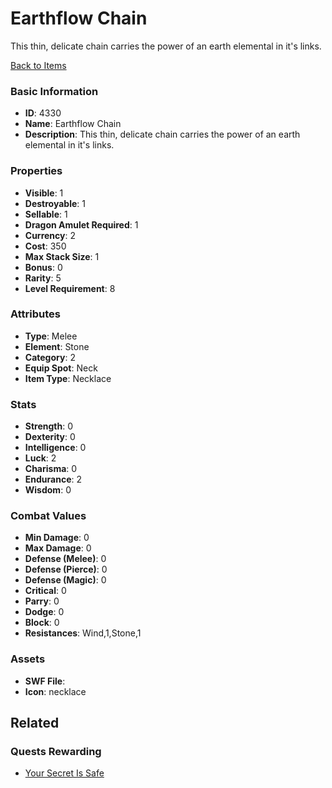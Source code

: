 # Earthflow Chain

This thin, delicate chain carries the power of an earth elemental in it's links.

[Back to Items](../items.md)

### Basic Information

- **ID**: 4330
- **Name**: Earthflow Chain
- **Description**: This thin, delicate chain carries the power of an earth elemental in it&#039;s links.

### Properties

- **Visible**: 1
- **Destroyable**: 1
- **Sellable**: 1
- **Dragon Amulet Required**: 1
- **Currency**: 2
- **Cost**: 350
- **Max Stack Size**: 1
- **Bonus**: 0
- **Rarity**: 5
- **Level Requirement**: 8

### Attributes

- **Type**: Melee
- **Element**: Stone
- **Category**: 2
- **Equip Spot**: Neck
- **Item Type**: Necklace

### Stats

- **Strength**: 0
- **Dexterity**: 0
- **Intelligence**: 0
- **Luck**: 2
- **Charisma**: 0
- **Endurance**: 2
- **Wisdom**: 0

### Combat Values

- **Min Damage**: 0
- **Max Damage**: 0
- **Defense (Melee)**: 0
- **Defense (Pierce)**: 0
- **Defense (Magic)**: 0
- **Critical**: 0
- **Parry**: 0
- **Dodge**: 0
- **Block**: 0
- **Resistances**: Wind,1,Stone,1

### Assets

- **SWF File**: 
- **Icon**: necklace

## Related

### Quests Rewarding

- [Your Secret Is Safe](../quests/664-your-secret-is-safe.md)

